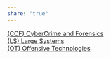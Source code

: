 ```yaml
---
share: "true"
---
```

  
[(CCF) CyberCrime and Forensics](./(CCF)%20CyberCrime%20and%20Forensics/(CCF)%20CyberCrime%20and%20Forensics.md)  
[(LS) Large Systems](./(LS)%20Large%20Systems/(LS)%20Large%20Systems.md)  
[(OT) Offensive Technologies]((OT)%20Offensive%20Technologies.md)